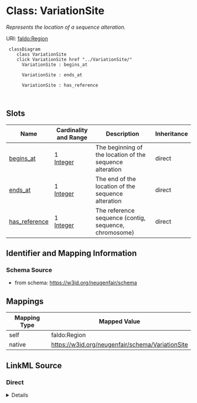 

# Class: VariationSite 


_Represents the location of a sequence alteration._





URI: [faldo:Region](http://biohackathon.org/resource/faldo#Region)





```mermaid
 classDiagram
    class VariationSite
    click VariationSite href "../VariationSite/"
      VariationSite : begins_at
        
      VariationSite : ends_at
        
      VariationSite : has_reference
        
      
```




<!-- no inheritance hierarchy -->


## Slots

| Name | Cardinality and Range | Description | Inheritance |
| ---  | --- | --- | --- |
| [begins_at](begins_at.md) | 1 <br/> [Integer](Integer.md) | The beginning of the location of the sequence alteration | direct |
| [ends_at](ends_at.md) | 1 <br/> [Integer](Integer.md) | The end of the location of the sequence alteration | direct |
| [has_reference](has_reference.md) | 1 <br/> [Integer](Integer.md) | The reference sequence (contig, sequence, chromosome) | direct |










## Identifier and Mapping Information






### Schema Source


* from schema: https://w3id.org/neugenfair/schema




## Mappings

| Mapping Type | Mapped Value |
| ---  | ---  |
| self | faldo:Region |
| native | https://w3id.org/neugenfair/schema/VariationSite |






## LinkML Source

<!-- TODO: investigate https://stackoverflow.com/questions/37606292/how-to-create-tabbed-code-blocks-in-mkdocs-or-sphinx -->

### Direct

<details>
```yaml
name: VariationSite
description: Represents the location of a sequence alteration.
from_schema: https://w3id.org/neugenfair/schema
attributes:
  begins_at:
    name: begins_at
    description: The beginning of the location of the sequence alteration.
    from_schema: https://w3id.org/neugenfair/schema
    rank: 1000
    slot_uri: faldo:begin
    domain_of:
    - VariationSite
    range: integer
    required: true
  ends_at:
    name: ends_at
    description: The end of the location of the sequence alteration.
    from_schema: https://w3id.org/neugenfair/schema
    rank: 1000
    slot_uri: faldo:end
    domain_of:
    - VariationSite
    range: integer
    required: true
  has_reference:
    name: has_reference
    description: The reference sequence (contig, sequence, chromosome).
    from_schema: https://w3id.org/neugenfair/schema
    rank: 1000
    slot_uri: faldo:reference
    domain_of:
    - VariationSite
    range: integer
    required: true
class_uri: faldo:Region

```
</details>

### Induced

<details>
```yaml
name: VariationSite
description: Represents the location of a sequence alteration.
from_schema: https://w3id.org/neugenfair/schema
attributes:
  begins_at:
    name: begins_at
    description: The beginning of the location of the sequence alteration.
    from_schema: https://w3id.org/neugenfair/schema
    rank: 1000
    slot_uri: faldo:begin
    alias: begins_at
    owner: VariationSite
    domain_of:
    - VariationSite
    range: integer
    required: true
  ends_at:
    name: ends_at
    description: The end of the location of the sequence alteration.
    from_schema: https://w3id.org/neugenfair/schema
    rank: 1000
    slot_uri: faldo:end
    alias: ends_at
    owner: VariationSite
    domain_of:
    - VariationSite
    range: integer
    required: true
  has_reference:
    name: has_reference
    description: The reference sequence (contig, sequence, chromosome).
    from_schema: https://w3id.org/neugenfair/schema
    rank: 1000
    slot_uri: faldo:reference
    alias: has_reference
    owner: VariationSite
    domain_of:
    - VariationSite
    range: integer
    required: true
class_uri: faldo:Region

```
</details>
